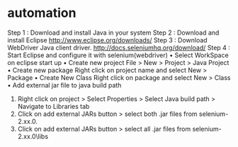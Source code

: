 automation
==========
Step 1 : Download and install Java in your system
Step 2 : Download and install Eclipse
             http://www.eclipse.org/downloads/
Step 3 : Download WebDriver Java client driver.
            http://docs.seleniumhq.org/download/
Step 4 : Start Eclipse and configure it with selenium(webdriver)
•	Select WorkSpace on eclipse start up
•	Create new project File > New > Project > Java Project
•	Create new package
          Right click on project name and select New > Package
•	Create New Class
         Right click on package and select New > Class
•	Add external jar file to java build path
1.	Right click on project > Select Properties > Select Java build path > Navigate to Libraries tab
2.	Click on add external JARs button > select both .jar files from selenium-2.xx.0.
3.	Click on add external JARs button > select all .jar files from selenium-2.xx.0\libs
